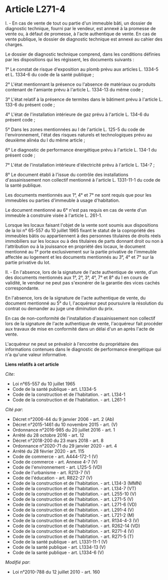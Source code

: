# Article L271-4

I. - En cas de vente de tout ou partie d'un immeuble bâti, un dossier de diagnostic technique, fourni par le vendeur, est
annexé à la promesse de vente ou, à défaut de promesse, à l'acte authentique de vente. En cas de vente publique, le dossier
de diagnostic technique est annexé au cahier des charges.

Le dossier de diagnostic technique comprend, dans les conditions définies par les dispositions qui les régissent, les
documents suivants :

1° Le constat de risque d'exposition au plomb prévu aux articles L. 1334-5 et L. 1334-6 du code de la santé publique ;

2° L'état mentionnant la présence ou l'absence de matériaux ou produits contenant de l'amiante prévu à l'article L. 1334-13
du même code ;

3° L'état relatif à la présence de termites dans le bâtiment prévu à l'article L. 133-6 du présent code ;

4° L'état de l'installation intérieure de gaz prévu à l'article L. 134-6 du présent code ;

5° Dans les zones mentionnées au I de l'article L. 125-5 du code de l'environnement, l'état des risques naturels et
technologiques prévu au deuxième alinéa du I du même article ;

6° Le diagnostic de performance énergétique prévu à l'article L. 134-1 du présent code ;

7° L'état de l'installation intérieure d'électricité prévu à l'article L. 134-7 ;

8° Le document établi à l'issue du contrôle des installations d'assainissement non collectif mentionné à l'article L.
1331-11-1 du code de la santé publique.

Les documents mentionnés aux 1°, 4° et 7° ne sont requis que pour les immeubles ou parties d'immeuble à usage d'habitation.

Le document mentionné au 6° n'est pas requis en cas de vente d'un immeuble à construire visée à l'article L. 261-1.

Lorsque les locaux faisant l'objet de la vente sont soumis aux dispositions de la loi n° 65-557 du 10 juillet 1965 fixant le
statut de la copropriété des immeubles bâtis ou appartiennent à des personnes titulaires de droits réels immobiliers sur les
locaux ou à des titulaires de parts donnant droit ou non à l'attribution ou à la jouissance en propriété des locaux, le
document mentionné au 1° porte exclusivement sur la partie privative de l'immeuble affectée au logement et les documents
mentionnés au 3°, 4° et 7° sur la partie privative du lot.

II. - En l'absence, lors de la signature de l'acte authentique de vente, d'un des documents mentionnés aux 1°, 2°, 3°, 4°, 7°
et 8° du I en cours de validité, le vendeur ne peut pas s'exonérer de la garantie des vices cachés correspondante.

En l'absence, lors de la signature de l'acte authentique de vente, du document mentionné au 5° du I, l'acquéreur peut
poursuivre la résolution du contrat ou demander au juge une diminution du prix.

En  cas de non-conformité de l'installation d'assainissement non collectif  lors de la signature de l'acte authentique de
vente, l'acquéreur fait  procéder aux travaux de mise en conformité dans un délai d'un an après  l'acte de vente.

L'acquéreur ne peut se prévaloir à l'encontre du propriétaire des informations contenues dans le diagnostic de performance
énergétique qui n'a qu'une valeur informative.

**Liens relatifs à cet article**

_Cite_:

  - Loi n°65-557 du 10 juillet 1965
  - Code de la santé publique - art. L1334-5
  - Code de la construction et de l'habitation. - art. L134-1
  - Code de la construction et de l'habitation. - art. L261-1

_Cité par_:

  - Décret n°2006-44 du 9 janvier 2006 - art. 2 (Ab)
  - Décret n°2015-1461 du 10 novembre 2015 - art. (V)
  - Ordonnance n°2016-985 du 20 juillet 2016 - art. 1
  - Arrêté du 28 octobre 2016 - art. 12
  - Décret n°2018-200 du 23 mars 2018 - art. 8
  - Ordonnance n°2020-71 du 29 janvier 2020 - art. 4
  - Arrêté du 28 février 2020 - art. 115
  - Code de commerce - art. A444-172-1 (V)
  - Code de commerce - art. Annexe 4-7 (V)
  - Code de l'environnement - art. L125-5 (VD)
  - Code de l'urbanisme - art. R213-7 (V)
  - Code de l'éducation - art. R822-27 (V)
  - Code de la construction et de l'habitation. - art. L134-3 (MMN)
  - Code de la construction et de l'habitation. - art. L134-7 (VT)
  - Code de la construction et de l'habitation. - art. L255-10 (V)
  - Code de la construction et de l'habitation. - art. L271-5 (V)
  - Code de la construction et de l'habitation. - art. L271-6 (VD)
  - Code de la construction et de l'habitation. - art. L291-4 (V)
  - Code de la construction et de l'habitation. - art. L721-2 (M)
  - Code de la construction et de l'habitation. - art. R134-4-3 (V)
  - Code de la construction et de l'habitation. - art. R262-14 (VD)
  - Code de la construction et de l'habitation. - art. R271-4 (V)
  - Code de la construction et de l'habitation. - art. R271-5 (T)
  - Code de la santé publique - art. L1331-11-1 (V)
  - Code de la santé publique - art. L1334-13 (V)
  - Code de la santé publique - art. L1334-6 (V)

_Modifié par_:

  - Loi n°2010-788 du 12 juillet 2010 - art. 160
